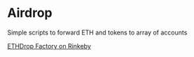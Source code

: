 # Airdrop
Simple scripts to forward ETH and tokens to array of accounts

[ETHDrop Factory on Rinkeby](https://rinkeby.etherscan.io/address/0x1e63b367138867b1cc91f070eb48ef5661b56a83#code)
